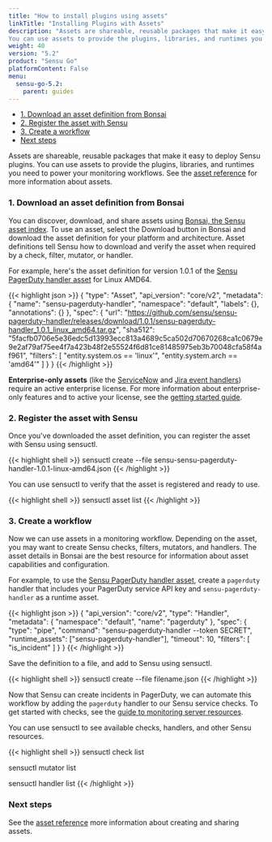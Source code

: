 ```yaml
---
title: "How to install plugins using assets"
linkTitle: "Installing Plugins with Assets"
description: "Assets are shareable, reusable packages that make it easy to deploy Sensu plugins.
You can use assets to provide the plugins, libraries, and runtimes you need to power your monitoring workflows."
weight: 40
version: "5.2"
product: "Sensu Go"
platformContent: False
menu: 
  sensu-go-5.2:
    parent: guides
---
```


- [1. Download an asset definition from Bonsai](#1-download-an-asset-definition-from-bonsai)
- [2. Register the asset with Sensu](#2-register-the-asset-with-sensu)
- [3. Create a workflow](#3-create-a-workflow)
- [Next steps](#next-steps)

Assets are shareable, reusable packages that make it easy to deploy Sensu plugins.
You can use assets to provide the plugins, libraries, and runtimes you need to power your monitoring workflows.
See the [asset reference](../../reference/assets) for more information about assets.

### 1. Download an asset definition from Bonsai

You can discover, download, and share assets using [Bonsai, the Sensu asset index][16].
To use an asset, select the Download button in Bonsai and download the asset definition for your platform and architecture.
Asset definitions tell Sensu how to download and verify the asset when required by a check, filter, mutator, or handler.

For example, here's the asset definition for version 1.0.1 of the [Sensu PagerDuty handler asset][19] for Linux AMD64.

{{< highlight json >}}
{
  "type": "Asset",
  "api_version": "core/v2",
  "metadata": {
    "name": "sensu-pagerduty-handler",
    "namespace": "default",
    "labels": {},
    "annotations": {}
  },
  "spec": {
    "url": "https://github.com/sensu/sensu-pagerduty-handler/releases/download/1.0.1/sensu-pagerduty-handler_1.0.1_linux_amd64.tar.gz",
    "sha512": "5facfb0706e5e36edc5d13993ecc813a4689c5ca502d70670268ca1c0679e9e2af79af75ee4f7a423b48f2e55524f6d81ce81485975eb3b70048cfa58f4af961",
    "filters": [
      "entity.system.os == 'linux'",
      "entity.system.arch == 'amd64'"
    ]
  }
}
{{< /highlight >}}

**Enterprise-only assets** (like the [ServiceNow](https://bonsai.sensu.io/assets/portertech/sensu-servicenow-handler) and [Jira event handlers](https://bonsai.sensu.io/assets/portertech/sensu-jira-handler)) require an active enterprise license. For more information about enterprise-only features and to active your license, see the [getting started guide](../../getting-started/enterprise).

### 2. Register the asset with Sensu

Once you've downloaded the asset definition, you can register the asset with Sensu using sensuctl.

{{< highlight shell >}}
sensuctl create --file sensu-sensu-pagerduty-handler-1.0.1-linux-amd64.json
{{< /highlight >}}

You can use sensuctl to verify that the asset is registered and ready to use.

{{< highlight shell >}}
sensuctl asset list
{{< /highlight >}}

### 3. Create a workflow

Now we can use assets in a monitoring workflow.
Depending on the asset, you may want to create Sensu checks, filters, mutators, and handlers.
The asset details in Bonsai are the best resource for information about asset capabilities and configuration.

For example, to use the [Sensu PagerDuty handler asset][19], create a `pagerduty` handler that includes your PagerDuty service API key and `sensu-pagerduty-handler` as a runtime asset.

{{< highlight json >}}
{
    "api_version": "core/v2",
    "type": "Handler",
    "metadata": {
        "namespace": "default",
        "name": "pagerduty"
    },
    "spec": {
        "type": "pipe",
        "command": "sensu-pagerduty-handler --token SECRET",
        "runtime_assets": ["sensu-pagerduty-handler"],
        "timeout": 10,
        "filters": [
            "is_incident"
        ]
    }
}
{{< /highlight >}}

Save the definition to a file, and add to Sensu using sensuctl.

{{< highlight shell >}}
sensuctl create --file filename.json
{{< /highlight >}}

Now that Sensu can create incidents in PagerDuty, we can automate this workflow by adding the `pagerduty` handler to our Sensu service checks.
To get started with checks, see the [guide to monitoring server resources](../monitor-server-resources).

You can use sensuctl to see available checks, handlers, and other Sensu resources.

{{< highlight shell >}}
sensuctl check list

sensuctl mutator list

sensuctl handler list
{{< /highlight >}}

### Next steps

See the [asset reference](../../reference/assets) more information about creating and sharing assets.

[1]: ../../reference/assets/
[2]: #creating-an-asset
[3]: https://bonsai.sensu.io
[4]: https://bonsai.sensu.io/assets/sensu/sensu-aws
[6]: ../checks
[7]: ../filters
[8]: ../mutators
[9]: ../handlers
[16]: https://bonsai.sensu.io
[17]: ../../getting-started/enterprise
[19]: https://bonsai.sensu.io/assets/sensu/sensu-pagerduty-handler

